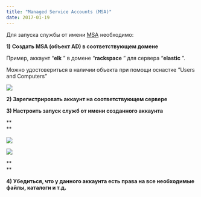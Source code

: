 ```yaml
---
title: "Managed Service Accounts (MSA)"
date: 2017-01-19
---
```


Для запуска службы от имени [MSA](https://technet.microsoft.com/ru-ru/library/dd378925\(v=ws.10\).aspx) необходимо:  
  
**1)**  **Создать MSA (объект AD) в соответствующем домене**  


Пример, аккаунт “**elk** ” в домене “**rackspace** ” для сервера “**elastic** ”.

  
  


Можно удостовериться в наличии объекта при помощи оснастке “Users and Computers”  
  
  


[![](https://blogger.googleusercontent.com/img/b/R29vZ2xl/AVvXsEiQFalCqq3OgvNDUlNCE43k3nYWairkHfeOUoMvPaBHMm0CrXC7r_NZozhlLaYgBHIjIUheS9vlYoEz2JDNWsaK9eu_euJvMM_V16n5TubgHwOXuDjA0Hxae2FXBr-JNspkCoY6qImZlk6h/s640/msa_ad.jpg)](/images/msa_ad.jpg)

  
  


**2) Зарегистрировать аккаунт на соответствующем сервере**

  


**3) Настроить запуск служб от имени созданного аккаунта**

**  
**

[![](https://blogger.googleusercontent.com/img/b/R29vZ2xl/AVvXsEiHWeI5j7xxordKitJ4BwDZJePDicvwqNNsN02Oyt9UAR-QLmvvpA0Kk_ff0kV9CAN3bxnxNChd0AGz0ok6fa1ReYMvfOnfmgDQ79JXQue_sM6__kpZzrx02buBTzc3mekqXZKTqiX0RORK/s400/select_user.jpg)](/images/select_user.jpg)

[![](https://blogger.googleusercontent.com/img/b/R29vZ2xl/AVvXsEiY35dhSafW9s8pfchRNMoO_qkgE3yMj_HtJvkN15yc8eoZhu9BKzPl_34ML2voRbLpDra25hFkQpzlE2bJt13hjFYQN8n-BKPg6-0cNQMwO097PrAJcvLfEhR7peOat9j9JP1JxPQASc-X/s400/service.jpg)](/images/service.jpg)

**  
**

  


**4) Убедиться, что у данного аккаунта есть права на все необходимые файлы, каталоги и т.д.**
